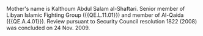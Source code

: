  Mother's name is Kalthoum Abdul Salam al-Shaftari. Senior member of Libyan 
Islamic Fighting Group ({{QE.L.11.01}}) and member of Al-Qaida ({{QE.A.4.01}}). Review 
pursuant to Security Council resolution 1822 (2008) was concluded on 24 Nov. 
2009. 
